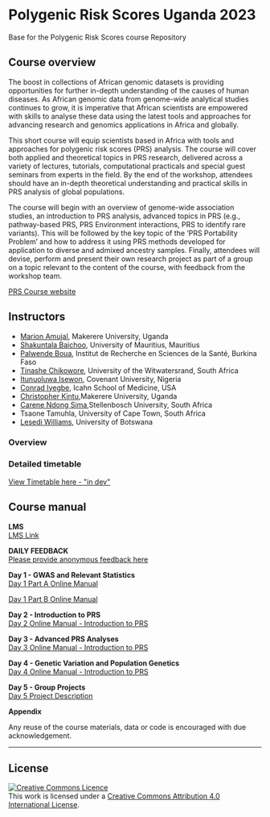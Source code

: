 # Polygenic Risk Scores Uganda 2023 
Base for the Polygenic Risk Scores course Repository

## Course overview
The boost in collections of African genomic datasets is providing opportunities for further in-depth understanding of the causes of human diseases. As African genomic data from genome-wide analytical studies continues to grow, it is imperative that African scientists are empowered with skills to analyse these data using the latest tools and approaches for advancing research and genomics applications in Africa and globally. 

This short course will equip scientists based in Africa with tools and approaches for polygenic risk scores (PRS) analysis. The course will cover both applied and theoretical topics in PRS research, delivered across a variety of lectures, tutorials, computational practicals and special guest seminars from experts in the field. By the end of the workshop, attendees should have an in-depth theoretical understanding and practical skills in PRS analysis of global populations. 

The course will begin with an overview of genome-wide association studies, an introduction to PRS analysis, advanced topics in PRS (e.g., pathway-based PRS, PRS Environment interactions, PRS to identify rare variants). This will be followed by the key topic of the ‘PRS Portability Problem’ and how to address it using PRS methods developed for application to diverse and admixed ancestry samples. Finally, attendees will devise, perform and present their own research project as part of a group on a topic relevant to the content of the course, with feedback from the workshop team. 


[PRS Course website](https://coursesandconferences.wellcomeconnectingscience.org/event/polygenic-risk-score-analysis-africa-20230702/)

## Instructors
- [Marion Amujal](https://h3africa.org/index.php/19th-meeting-attendees/marion-amujal-picture/), Makerere University, Uganda
- [Shakuntala Baichoo](https://www.uom.ac.mu/foicdt/index.php/facultystaff/academic), University of Mauritius, Mauritius
- [Palwende Boua](https://crun.bf/researchers/palwende-romuald-boua/), Institut de Recherche en Sciences de la Santé, Burkina Faso
- [Tinashe Chikowore](https://africanscientists.africa/business-directory/chikowore/), University of the Witwatersrand, South Africa
- [Itunuoluwa Isewon](https://scholar.google.com/citations?user=haW6Ux8AAAAJ&hl=en), Covenant University, Nigeria
- [Conrad Iyegbe](https://labs.icahn.mssm.edu/oreillylab/), Icahn School of Medicine, USA
- [Christopher Kintu](https://www.researchgate.net/scientific-contributions/Christopher-Kintu-2149755900),Makerere University, Uganda
- [Carene Ndong Sima](https://www.linkedin.com/in/carene-anne-alene-ndong-sima),Stellenbosch University, South Africa 
- Tsaone Tamuhla, University of Cape Town, South Africa
- [Lesedi Williams](https://www.ub.bw/connect/staff/2053), University of Botswana

### Overview


### Detailed timetable
[View Timetable here - "in dev" ](modules/PolygenicRiskScores2023Timetable-export21June.pdf)



## Course manual

**LMS**         
[LMS Link](https://lms.wellcomeconnectingscience.org/)

**DAILY FEEDBACK**        
[Please provide anonymous feedback here](https://forms.gle/PNKS1y7SVYHJ6xC2A)

**Day 1 - GWAS and Relevant Statistics**   
[Day 1 Part A Online Manual](modules/Day1a.docx.md)     

[Day 1 Part B Online Manual](modules/Day1b.docx.md)     


**Day 2 - Introduction to PRS**  
[Day 2 Online Manual - Introduction to PRS](modules/Day2.docx.md)


**Day 3 - Advanced PRS Analyses**  
[Day 3 Online Manual - Introduction to PRS](modules/Day3.docx.md)


**Day 4 - Genetic Variation and Population Genetics**  
[Day 4 Online Manual - Introduction to PRS](modules/Day4.docx.md)


**Day 5 - Group Projects**  
[Day 5 Project Description](modules/Day5_Projects.md)





**Appendix**      


Any reuse of the course materials, data or code is encouraged with due acknowledgement.

******
## License
<a rel="license" href="http://creativecommons.org/licenses/by/4.0/"><img alt="Creative Commons Licence" style="border-width:0" src="https://i.creativecommons.org/l/by/4.0/88x31.png" /></a><br />This work is licensed under a <a rel="license" href="http://creativecommons.org/licenses/by/4.0/">Creative Commons Attribution 4.0 International License</a>.

